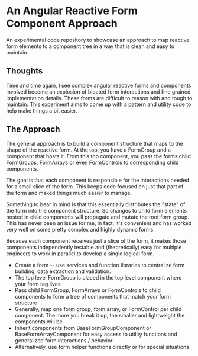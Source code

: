 # An Angular Reactive Form Component Approach

An experimental code repository to showcase an approach to map reactive form elements to a component tree in a way that is clean and easy to maintain.  

## Thoughts
Time and time again, I see complex angular reactive forms and components involved become an explosion of bloated form interactions and fine grained implementation details.  These forms are difficult to reason with and tough to maintain.  This experiment aims to come up with a pattern and utility code to help make things a bit easier.

## The Approach
The general approach is to build a component structure that maps to the shape of the reactive form.  At the top, you have a FormGroup and a component that hosts it.  From this top component, you pass the forms child FormGroups, FormArrays or even FormControls to corresponding child components.  

The goal is that each component is responsible for the interactions needed for a small slice of the form. This keeps code focused on just that part of the form and maked things much easier to manage. 

Something to bear in mind is that this essentially distributes the "state" of the form into the component structure.  So changes to child form elements hosted in child components will propagate and mutate the root form group.  This has never been an issue for me, in fact, it's convenient and has worked very well on some pretty complex and highly dynamic forms.

Because each component receives just a slice of the form, it makes those components independently testable and (theoretically) easy for multiple engineers to work in parallel to develop a single logical form. 

- Create a form -- use services and function libraries to centralize form building, data extraction and validation.
- The top level FormGroup is placed in the top level component where your form tag lives
- Pass child FormGroup, FormArrays or FormControls to child components to form a tree of components that match your form structure
- Generally, map one form group, form array, or FormControl per child component.  The more you break it up, the smaller and lightweight the components will be
- Inherit components from BaseFormGroupComponent or BaseFormArrayComponent for easy access to utility functions and generalized form interactions / behavior
- Alternatively, use form helper functions directly or for special situations
